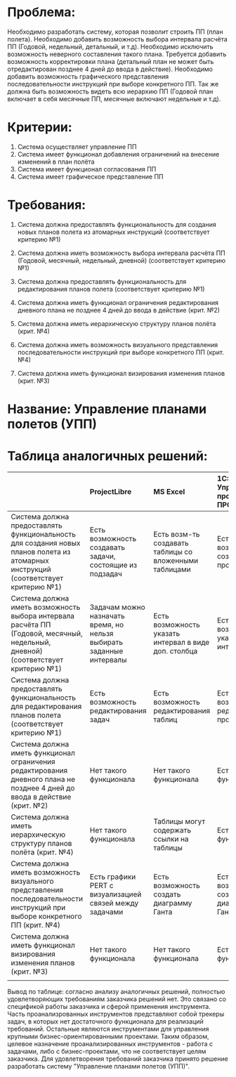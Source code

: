 # Проблема:

Необходимо разработать систему, которая позволит строить ПП (план полета). Необходимо добавить возможность выбора интервала расчёта ПП (Годовой, недельный, детальный, и т.д). Необходимо исключить возможность неверного составления такого плана. Требуется добавить возможность корректировки плана (детальный план не может быть отредактирован позднее 4 дней до ввода в действие). Необходимо добавить возможность графического представления последовательности инструкций при выборе конкретного ПП. Так же должна быть возможность видеть всю иерархию ПП (Годовой план включает в себя месячные ПП, месячные включают недельные и т.д).


# Критерии:

1. Система осуществляет управление ПП
2. Система имеет функционал добавления ограничений на внесение изменений в план полёта
3. Система имеет функционал согласования ПП
4. Система имеет графическое представление ПП


# Требования:

1. Система должна предоставлять функциональность для создания новых планов полета из атомарных инструкций (соответствует критерию №1)
2. Система должна иметь возможность выбора интервала расчёта ПП (Годовой, месячный, недельный, дневной) (соответствует критерию №1)
3. Система должна предоставлять функциональность для редактирования планов полета (соответствует критерию №1)

4. Система должна иметь функционал ограничения редактирования дневного плана не позднее 4 дней до ввода в действие (крит. №2)

5. Система должна иметь иерархическую структуру планов полёта (крит. №4)
6. Система должна иметь возможность визуального представления последовательности инструкций при выборе конкретного ПП (крит. №4)

7. Система должна иметь функционал визирования изменения планов (крит. №3)


# Название: Управление планами полетов (УПП)


# Таблица аналогичных решений: 

|                                                                                                                                    | ProjectLibre                                                         | MS Excel                                               | 1С:PM Управление проектами ПРОФ          | Битрикс 24                                               |
| :--------------------------------------------------------------------------------------------------------------------------------- | :------------------------------------------------------------------- | :----------------------------------------------------- | :--------------------------------------- | :------------------------------------------------------- |
| Система должна предоставлять функциональность для создания новых планов полета из атомарных инструкций (соответствует критерию №1) | Есть возможность создавать задачи, состоящие из подзадач             | Есть возм-ть создавать таблицы со вложенными таблицами | Есть возможность создавать проекты       | Есть возможность создавать задачи, состоящие из подзадач |
| Система должна иметь возможность выбора интервала расчёта ПП (Годовой, месячный, недельный, дневной) (соответствует критерию №1)   | Задачам можно назначать время, но нельзя выбирать заданные интервалы | Есть возможность указать интервал в виде доп. столбца  | Есть возможность указать интервал        | Есть такой функционал                                    |
| Система должна предоставлять функциональность для редактирования планов полета (соответствует критерию №1)                         | Есть возможность редактирования задач                                | Есть возможность редактирования таблиц                 | Есть возможность редактирования проектов | Есть возможность редактирования задач                    |
| Система должна иметь функционал ограничения редактирования дневного плана не позднее 4 дней до ввода в действие (крит. №2)         | Нет такого функционала                                               | Нет такого функционала                                 | Есть такой функционал                    | Нет такого функционала                                   |
| Система должна иметь иерархическую структуру планов полёта (крит. №4)                                                              | Нет такого функционала                                               | Таблицы могут содержать ссылки на таблицы              | Есть такой функционал                    | Есть возможность создавать подзадачи                     |
| Система должна иметь возможность визуального представления последовательности инструкций при выборе конкретного ПП (крит. №4)      | Есть графики PERT с визуализацией связей между задачами              | Есть возможность создать диаграмму Ганта               | Есть возможность создать диаграмму Ганта | Есть возможность создать диаграмму Ганта                 |
| Система должна иметь функционал визирования изменения планов (крит. №3)                                                            | Нет такого функционала                                               | Нет такого функционала                                 | Есть такой функционал                    | Есть такой функционал                                    |
|                                                                                                                                    |                                                                      |                                                        |                                          |                                                          |


Вывод по таблице: согласно анализу аналогичных решений, полностью удовлетворяющих требованиям заказчика решений нет. Это связано со спецификой работы заказчика и сферой применения инструмента. Часть проанализрованных инструментов представляют собой трекеры задач, в которых нет достаточного функционала для реализаций требований. Остальные являются инструментами для управления крупными бизнес-ориентированными проектами. Таким образом, целевое назначение проанализированных инструментов - работа с задачами, либо с бизнес-проектами, что не соответствует целям заказчика. Для удовлетворения требований заказчика принято решение разработать систему "Управление планами полетов (УПП)".

